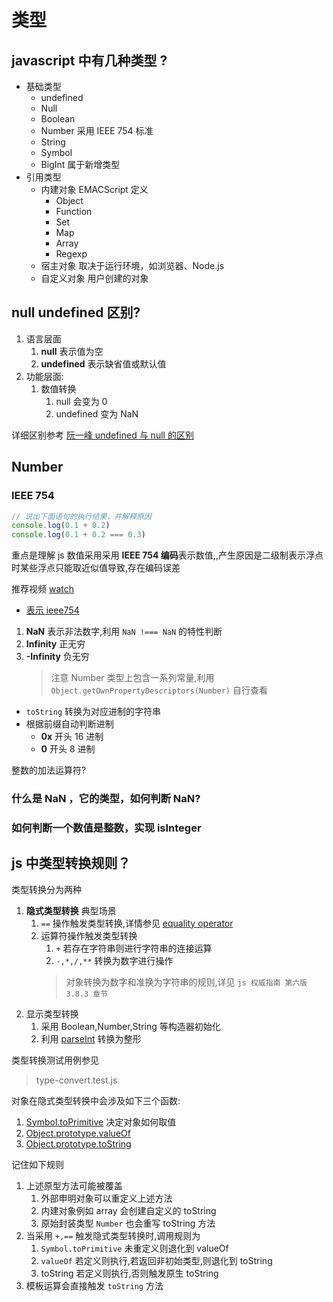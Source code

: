 # 类型

## javascript 中有几种类型 ?

<Answer>

- 基础类型
  - undefined
  - Null
  - Boolean
  - Number 采用 IEEE 754 标准
  - String
  - Symbol
  - BigInt 属于新增类型
- 引用类型
  - 内建对象 EMACScript 定义
    - Object
    - Function
    - Set
    - Map
    - Array
    - Regexp
  - 宿主对象 取决于运行环境，如浏览器、Node.js
  - 自定义对象 用户创建的对象

</Answer>

## null undefined 区别?

<Answer>

1. 语言层面
   1. **null** 表示值为空
   2. **undefined** 表示缺省值或默认值
2. 功能层面:
   1. 数值转换
      1. null 会变为 0
      2. undefined 变为 NaN

详细区别参考 [阮一峰 undefined 与 null 的区别](https://www.ruanyifeng.com/blog/2014/03/undefined-vs-null.html)

</Answer>

## Number

### IEEE 754

```js
// 说出下面语句的执行结果，并解释原因
console.log(0.1 + 0.2)
console.log(0.1 + 0.2 === 0.3)
```

<Answer>

重点是理解 js 数值采用采用 **IEEE 754 编码**表示数值,,产生原因是二级制表示浮点时某些浮点只能取近似值导致,存在编码误差

推荐视频 [watch](https://www.youtube.com/watch?v=wPBjd-vb9eI)

- [表示 ieee754](https://www.youtube.com/watch?v=8afbTaA-gOQ)

1. **NaN** 表示非法数字,利用 `NaN !=== NaN` 的特性判断
2. **Infinity** 正无穷
3. **-Infinity** 负无穷
    > 注意 Number 类型上包含一系列常量,利用`Object.getOwnPropertyDescriptors(Number)` 自行查看

- `toString` 转换为对应进制的字符串
- 根据前缀自动判断进制
  - **0x** 开头 16 进制
  - **0** 开头 8 进制

整数的加法运算符?

</Answer>

### 什么是 NaN ，它的类型，如何判断 NaN?

### 如何判断一个数值是整数，实现 isInteger

## js 中类型转换规则？

<Answer>

类型转换分为两种

1. **隐式类型转换** 典型场景
   1. `==` 操作触发类型转换,详情参见 [equality operator](https://tc39.github.io/ecma262/#sec-equality-operators-runtime-semantics-evaluation)
   2. 运算符操作触发类型转换
      1. `+` 若存在字符串则进行字符串的连接运算
      2. `-,*,/,**` 转换为数字进行操作
        > 对象转换为数字和准换为字符串的规则,详见 `js 权威指南 第六版 3.8.3 章节`
2. 显示类型转换
   1. 采用 Boolean,Number,String 等构造器初始化
   2. 利用 [parseInt](https://developer.mozilla.org/zh-CN/docs/Web/JavaScript/Reference/Global_Objects/parseInt) 转换为整形

类型转换测试用例参见

> type-convert.test.js

对象在隐式类型转换中会涉及如下三个函数:

1. [Symbol.toPrimitive](https://developer.mozilla.org/en-US/docs/Web/JavaScript/Reference/Global_Objects/Symbol/toPrimitive) 决定对象如何取值
2. [Object.prototype.valueOf](https://developer.mozilla.org/en-US/docs/Web/JavaScript/Reference/Global_Objects/Object/valueOf)
3. [Object.prototype.toString](https://developer.mozilla.org/en-US/docs/Web/JavaScript/Reference/Global_Objects/Object/toString)

记住如下规则

1. 上述原型方法可能被覆盖
   1. 外部申明对象可以重定义上述方法
   2. 内建对象例如 array 会创建自定义的 toString
   3. 原始封装类型 `Number` 也会重写 toString 方法
2. 当采用 `+,==` 触发隐式类型转换时,调用规则为
   1. `Symbol.toPrimitive` 未重定义则退化到 valueOf
   2. `valueOf` 若定义则执行,若返回非初始类型,则退化到 toString
   3. toString 若定义则执行,否则触发原生 toString
3. 模板运算会直接触发 `toString` 方法

</Answer>
